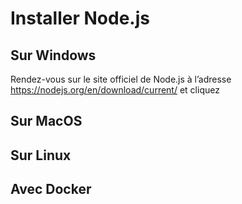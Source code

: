 # Installer Node.js

## Sur Windows

Rendez-vous sur le site officiel de Node.js à l’adresse https://nodejs.org/en/download/current/ et cliquez

## Sur MacOS

## Sur Linux

## Avec Docker